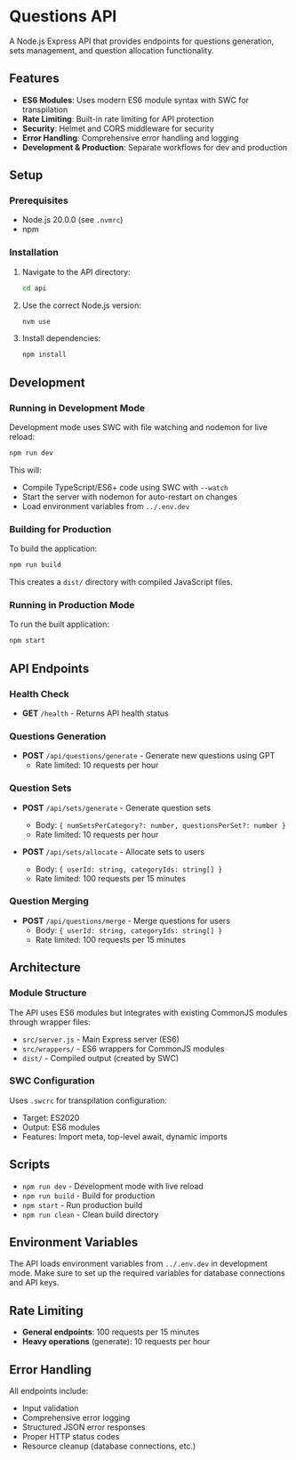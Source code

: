 # Questions API

A Node.js Express API that provides endpoints for questions generation, sets management, and question allocation functionality.

## Features

- **ES6 Modules**: Uses modern ES6 module syntax with SWC for transpilation
- **Rate Limiting**: Built-in rate limiting for API protection
- **Security**: Helmet and CORS middleware for security
- **Error Handling**: Comprehensive error handling and logging
- **Development & Production**: Separate workflows for dev and production

## Setup

### Prerequisites
- Node.js 20.0.0 (see `.nvmrc`)
- npm

### Installation

1. Navigate to the API directory:
   ```bash
   cd api
   ```

2. Use the correct Node.js version:
   ```bash
   nvm use
   ```

3. Install dependencies:
   ```bash
   npm install
   ```

## Development

### Running in Development Mode
Development mode uses SWC with file watching and nodemon for live reload:

```bash
npm run dev
```

This will:
- Compile TypeScript/ES6+ code using SWC with `--watch`
- Start the server with nodemon for auto-restart on changes
- Load environment variables from `../.env.dev`

### Building for Production
To build the application:

```bash
npm run build
```

This creates a `dist/` directory with compiled JavaScript files.

### Running in Production Mode
To run the built application:

```bash
npm start
```

## API Endpoints

### Health Check
- **GET** `/health` - Returns API health status

### Questions Generation
- **POST** `/api/questions/generate` - Generate new questions using GPT
  - Rate limited: 10 requests per hour

### Question Sets
- **POST** `/api/sets/generate` - Generate question sets
  - Body: `{ numSetsPerCategory?: number, questionsPerSet?: number }`
  - Rate limited: 10 requests per hour

- **POST** `/api/sets/allocate` - Allocate sets to users
  - Body: `{ userId: string, categoryIds: string[] }`
  - Rate limited: 100 requests per 15 minutes

### Question Merging
- **POST** `/api/questions/merge` - Merge questions for users
  - Body: `{ userId: string, categoryIds: string[] }`
  - Rate limited: 100 requests per 15 minutes

## Architecture

### Module Structure
The API uses ES6 modules but integrates with existing CommonJS modules through wrapper files:

- `src/server.js` - Main Express server (ES6)
- `src/wrappers/` - ES6 wrappers for CommonJS modules
- `dist/` - Compiled output (created by SWC)

### SWC Configuration
Uses `.swcrc` for transpilation configuration:
- Target: ES2020
- Output: ES6 modules
- Features: Import meta, top-level await, dynamic imports

## Scripts

- `npm run dev` - Development mode with live reload
- `npm run build` - Build for production
- `npm start` - Run production build
- `npm run clean` - Clean build directory

## Environment Variables

The API loads environment variables from `../.env.dev` in development mode. Make sure to set up the required variables for database connections and API keys.

## Rate Limiting

- **General endpoints**: 100 requests per 15 minutes
- **Heavy operations** (generate): 10 requests per hour

## Error Handling

All endpoints include:
- Input validation
- Comprehensive error logging
- Structured JSON error responses
- Proper HTTP status codes
- Resource cleanup (database connections, etc.)
